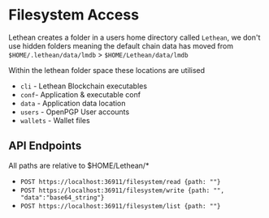 # Filesystem Access

Lethean creates a folder in a users home directory called `Lethean`, 
we don't use hidden folders meaning the default chain data has moved from
`$HOME/.lethean/data/lmdb` > `$HOME/Lethean/data/lmdb` 

Within the lethean folder space these locations are utilised
- `cli` - Lethean Blockchain executables
- `conf`- Application & executable conf
- `data` - Application data location
- `users` - OpenPGP User accounts
- `wallets` - Wallet files


## API Endpoints

All paths are relative to $HOME/Lethean/*

- `POST https://localhost:36911/filesystem/read {path: ""}`
- `POST https://localhost:36911/filesystem/write {path: "", "data":"base64_string"}`
- `POST https://localhost:36911/filesystem/list {path: ""}`